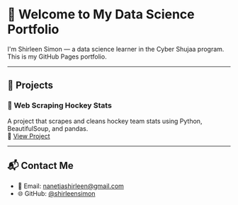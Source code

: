 # 👋 Welcome to My Data Science Portfolio

I'm Shirleen Simon — a data science learner in the Cyber Shujaa program. This is my GitHub Pages portfolio.

---

## 📂 Projects

### 🏒 Web Scraping Hockey Stats
A project that scrapes and cleans hockey team stats using Python, BeautifulSoup, and pandas.  
🔗 [View Project](./Project_Intro_DataScience_AI/)

---

## 📬 Contact Me
- 📧 Email: [nanetiashirleen@gmail.com](mailto:nanetiashirleen@gmail.com)
- 🌐 GitHub: [@shirleensimon](https://github.com/shirleensimon)
